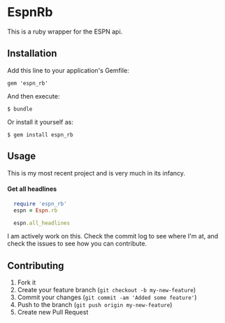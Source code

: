 # EspnRb

This is a ruby wrapper for the ESPN api.

## Installation

Add this line to your application's Gemfile:

    gem 'espn_rb'

And then execute:

    $ bundle

Or install it yourself as:

    $ gem install espn_rb

## Usage

This is my most recent project and is very much in its infancy.

#### Get all headlines

```ruby
  require 'espn_rb'
  espn = Espn.rb

  espn.all_headlines
```

I am actively work on this. Check the commit log to see where I'm at, and check the issues to see how you can contribute.


## Contributing

1. Fork it
2. Create your feature branch (`git checkout -b my-new-feature`)
3. Commit your changes (`git commit -am 'Added some feature'`)
4. Push to the branch (`git push origin my-new-feature`)
5. Create new Pull Request
